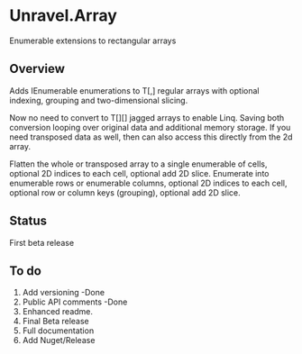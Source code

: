 # Unravel.Array
Enumerable extensions to rectangular arrays

## Overview ##
Adds IEnumerable<T> enumerations to T[,] regular arrays with optional indexing, grouping and two-dimensional slicing.

Now no need to convert to T[][] jagged arrays to enable Linq. Saving both conversion looping over original data and additional memory storage.
If you need transposed data as well, then can also access this directly from the 2d array.

Flatten the whole or transposed array to a single enumerable of cells, optional 2D indices to each cell, optional add 2D slice.
Enumerate into enumerable rows or enumerable columns, optional 2D indices to each cell, optional row or column keys (grouping), 
optional add 2D slice. 
    
## Status ##

First beta release

## To do ##

1) Add versioning -Done
2) Public API comments -Done
3) Enhanced readme.
4) Final Beta release
5) Full documentation
6) Add Nuget/Release